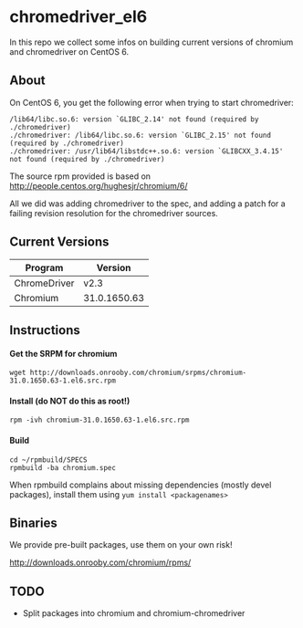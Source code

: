 chromedriver_el6
================

In this repo we collect some infos on building current versions of chromium and chromedriver on CentOS 6.

## About

On CentOS 6, you get the following error when trying to start chromedriver:

```
/lib64/libc.so.6: version `GLIBC_2.14' not found (required by ./chromedriver)
./chromedriver: /lib64/libc.so.6: version `GLIBC_2.15' not found (required by ./chromedriver)
./chromedriver: /usr/lib64/libstdc++.so.6: version `GLIBCXX_3.4.15' not found (required by ./chromedriver)
```

The source rpm provided is based on http://people.centos.org/hughesjr/chromium/6/

All we did was adding chromedriver to the spec, and adding a patch for a failing revision resolution for the chromedriver sources.

## Current Versions

| Program       | Version       |
|---------------|---------------|
| ChromeDriver  | v2.3          |
| Chromium      | 31.0.1650.63  |

## Instructions

#### Get the SRPM for chromium 
```wget http://downloads.onrooby.com/chromium/srpms/chromium-31.0.1650.63-1.el6.src.rpm```

#### Install (**do NOT do this as root!**)
```rpm -ivh chromium-31.0.1650.63-1.el6.src.rpm```

#### Build
```
cd ~/rpmbuild/SPECS
rpmbuild -ba chromium.spec
```

When rpmbuild complains about missing dependencies (mostly devel packages), install them using
```yum install <packagenames>```

## Binaries

We provide pre-built packages, use them on your own risk!

http://downloads.onrooby.com/chromium/rpms/

## TODO

- Split packages into chromium and chromium-chromedriver

